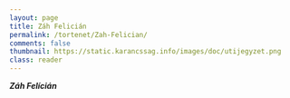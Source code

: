 ```yaml
---
layout: page
title: Záh Felicián
permalink: /tortenet/Zah-Felician/
comments: false
thumbnail: https://static.karancssag.info/images/doc/utijegyzet.png
class: reader
---
```

_**Záh Felícián**_

